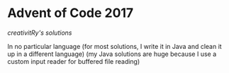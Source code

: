 # Advent of Code 2017
_creativitRy's solutions_

In no particular language (for most solutions, I write it in Java and clean it up in a different language) (my Java solutions are huge because I use a custom input reader for buffered file reading)
